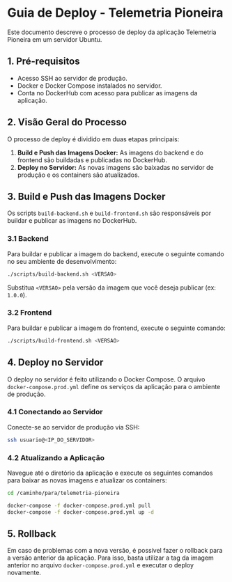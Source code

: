 # Guia de Deploy - Telemetria Pioneira

Este documento descreve o processo de deploy da aplicação Telemetria Pioneira em um servidor Ubuntu.

## 1. Pré-requisitos

- Acesso SSH ao servidor de produção.
- Docker e Docker Compose instalados no servidor.
- Conta no DockerHub com acesso para publicar as imagens da aplicação.

## 2. Visão Geral do Processo

O processo de deploy é dividido em duas etapas principais:

1.  **Build e Push das Imagens Docker:** As imagens do backend e do frontend são buildadas e publicadas no DockerHub.
2.  **Deploy no Servidor:** As novas imagens são baixadas no servidor de produção e os containers são atualizados.

## 3. Build e Push das Imagens Docker

Os scripts `build-backend.sh` e `build-frontend.sh` são responsáveis por buildar e publicar as imagens no DockerHub.

### 3.1 Backend

Para buildar e publicar a imagem do backend, execute o seguinte comando no seu ambiente de desenvolvimento:

```bash
./scripts/build-backend.sh <VERSAO>
```

Substitua `<VERSAO>` pela versão da imagem que você deseja publicar (ex: `1.0.0`).

### 3.2 Frontend

Para buildar e publicar a imagem do frontend, execute o seguinte comando:

```bash
./scripts/build-frontend.sh <VERSAO>
```

## 4. Deploy no Servidor

O deploy no servidor é feito utilizando o Docker Compose. O arquivo `docker-compose.prod.yml` define os serviços da aplicação para o ambiente de produção.

### 4.1 Conectando ao Servidor

Conecte-se ao servidor de produção via SSH:

```bash
ssh usuario@<IP_DO_SERVIDOR>
```

### 4.2 Atualizando a Aplicação

Navegue até o diretório da aplicação e execute os seguintes comandos para baixar as novas imagens e atualizar os containers:

```bash
cd /caminho/para/telemetria-pioneira

docker-compose -f docker-compose.prod.yml pull
docker-compose -f docker-compose.prod.yml up -d
```

## 5. Rollback

Em caso de problemas com a nova versão, é possível fazer o rollback para a versão anterior da aplicação. Para isso, basta utilizar a tag da imagem anterior no arquivo `docker-compose.prod.yml` e executar o deploy novamente.
